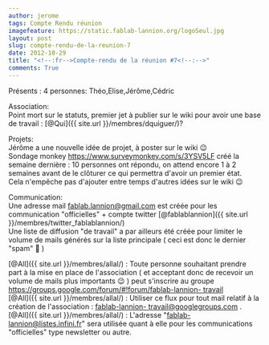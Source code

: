 ```yaml
---
author: jerome
tags: Compte Rendu réunion
imagefeature: https://static.fablab-lannion.org/logoSeul.jpg
layout: post
slug: compte-rendu-de-la-reunion-7
date: 2012-10-29
title: "<!--:fr-->Compte-rendu de la réunion #7<!--:-->"
comments: True
---
```

Présents : 4 personnes: Théo,Elise,Jérôme,Cédric

Association:  
Point mort sur le statuts, premier jet à publier sur le wiki pour avoir une
base de travail : [@Qui]({{ site.url }}/membres/dquiguer/)?

Projets:  
Jérôme a une nouvelle idée de projet, à poster sur le wiki 😉  
Sondage monkey <https://www.surveymonkey.com/s/3YSV5LF> créé la semaine
dernière : 10 personnes ont répondu, on attend encore 1 à 2 semaines avant de
le clôturer ce qui permettra d'avoir un premier état.  
Cela n'empêche pas d'ajouter entre temps d'autres idées sur le wiki 😉

Communication:  
Une adresse mail [fablab.lannion@gmail.com](mailto:fablab.lannion@gmail.com)
est créée pour les communication "officielles" \+ compte twitter
[@fablablannion]({{ site.url }}/membres/twitter_fablablannion/)  
Une liste de diffusion "de travail" a par ailleurs été créée pour limiter le
volume de mails générés sur la liste principale ( ceci est donc le dernier
"spam" 🙂 )

[@All]({{ site.url }}/membres/allal/) : Toute personne souhaitant
prendre part à la mise en place de l'association ( et acceptant donc de
recevoir un volume de mails plus importants 😉 ) peut s'inscrire au groupe
[https://groups.google.com/forum/#!forum/fablab-lannion-
travail](https://groups.google.com/forum/#%21forum/fablab-lannion-travail)  
[@All]({{ site.url }}/membres/allal/) : Utiliser ce flux pour tout
mail relatif à la création de l'association : [fablab-lannion-
travail@googlegroups.com](mailto:fablab-lannion-travail@googlegroups.com) .  
[@All]({{ site.url }}/membres/allal/) : L'adresse "[fablab-
lannion@listes.infini.fr](mailto:fablab-lannion@listes.infini.fr)" sera
utilisée quant à elle pour les communications "officielles" type newsletter ou
autre.



